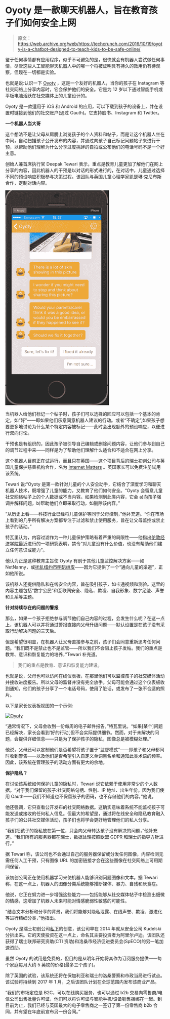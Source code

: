 # Oyoty 是一款聊天机器人，旨在教育孩子们如何安全上网

> 原文：<https://web.archive.org/web/https://techcrunch.com/2016/10/19/oyoty-is-a-chatbot-designed-to-teach-kids-to-be-safe-online/>

鉴于任何事情都有应用程序，似乎不可避免的是，很快就会有机器人尝试做任何事情，尽管这些人工智能聊天机器人中的哪一个将被证明具有持久的效用仍有待观察，但现在一切都是实验。

也就是说:认识一下 [Oyoty](https://web.archive.org/web/20230320120121/https://www.oyoty.com/) ，这是一个友好的机器人，当你的孩子在 Instagram 等社交网络上分享内容时，它会保护他们的安全。它是为 12 岁以下通过智能手机或平板电脑活跃在社交媒体上的儿童设计的。

Oyoty 是一款适用于 iOS 和 Android 的应用，可以下载到孩子的设备上，并在设置时链接到他们的社交账户(通过 Oauth)。它支持脸书、Instagram 和 Twitter。

**一个机器人当大哥**

这个想法不是让父母从肩膀上浏览孩子的个人资料和帖子，而是让这个机器人坐在中间，自动扫描孩子公开发布的内容，并通过向孩子自己标记问题帖子来进行干预，以帮助他们理解为什么分享过度挑衅的自拍或公布他们的电话号码不是一个好主意。

创始人兼首席执行官 Deepak Tewari 表示，重点是教育儿童更加了解他们在网上分享的内容，因此机器人的干预是以对话的形式进行的，在对话中，儿童通过选择不同的预设响应积极参与决策过程。该团队与英国儿童心理学家凯瑟琳·克尼布斯合作，定制对话内容。

[![oyoty](img/8573d260ec846a834124ee8cf8e2b9bd.png)](https://web.archive.org/web/20230320120121/https://techcrunch.com/2016/10/19/oyoty-is-a-chatbot-designed-to-teach-kids-to-be-safe-online/tc_1_incident-awareness/)

当机器人给他们标记一个帖子时，孩子们可以选择的回应可以包括一个基本的肯定，如“好”——即如果他们乐意同意机器人建议的行动。或者“不确定”,如果孩子想要更多地讨论为什么某个特定内容被标记——此时会出现额外的预设响应，以便进行双向讨论。

干预也是有组织的，因此孩子被引导自己编辑或删除问题内容，让他们参与到自己的调节过程中来——同样是为了帮助他们理解什么适合和不适合在网上分享。

这个机器人目前正在试运行，而且只在英国——这个项目背后的瑞士初创公司与英国儿童保护慈善机构合作，名为 [Internet Matters](https://web.archive.org/web/20230320120121/https://www.internetmatters.org/) 。英国家长可以免费注册试用该系统。

Tewari 说:“Oyoty 是第一款针对儿童的个人安全助手，它结合了深度学习和聊天机器人技术，既增强了儿童的能力，又教育了他们如何安全。“Oyoty 会留意儿童社交网络帖子上的个人数据或不当内容。如果检测到此类内容，它会 a)向孩子强调并解释问题，b)帮助他们立即采取行动，如删除该内容。”

“从历史上看——科技行业已经将儿童保护等同于父母控制，”他补充道。“你在市场上看到的几乎所有解决方案都专注于过滤和禁止使用服务，旨在让父母监控或禁止孩子的活动。”

特瓦里认为，内容过滤作为一种儿童保护策略有着严重的局限性——他指出[伦敦经济学院](https://web.archive.org/web/20230320120121/http://blogs.lse.ac.uk/parenting4digitalfuture/2016/05/11/helicopter-apps-and-parental-mediation-facts-and-myths-about-parental-controls/)最近进行的一项研究表明，禁令“对儿童没有什么价值，也没有帮助他们建立任何意识或能力”。

他认为正是这种教育主旨使 Oyoty 有别于其他儿童监控解决方案——如 NetNanny，或[扰乱纽约市明矾树皮](https://web.archive.org/web/20230320120121/https://techcrunch.com/2016/05/10/bark-helps-parents-keep-kids-safe-online-without-invading-their-privacy/)——因为它提供了一个“通向儿童的渠道”，正如他所说。

该机器人还提供隐私和在线安全内容，旨在吸引孩子，如卡通视频和测验。这里的内容主题包括“数字公民”和互联网安全、隐私、欺凌、自我形象、数字足迹、声誉和关系等主题。

**针对持续存在的问题的警报**

那么，如果一个孩子拒绝参与调节他们自己内容的过程，会发生什么呢？在这一点上，该机器人可以并将通过警报直接向父母升级问题——默认设置是在孩子没有采取行动解决问题的三天后。

但是希望很明显，在机器人让父母直接参与之前，孩子们会同意重新思考任何问题。“我们既不是禁止也不是监管——所以我们不会阻止孩子发帖。我们的重点是教育、意识和恢复能力的培养，”Tewari 补充道。

> 我们的重点是教育、意识和恢复能力建设。

也就是说，父母也可以访问在线仪表板，在那里他们可以监控孩子的社交媒体活动并接收进度报告。所以父母的监督并没有完全放手。父母可能会通过这个仪表板收到通知，他们的孩子分享了一个电话号码，使用了脏话，或发布了一张不合适的照片。

以下是家长仪表板视图的一个示例:

[![Oyoty](img/98801eb1389e8fc8c3bb4b0655877b06.png)](https://web.archive.org/web/20230320120121/https://techcrunch.com/2016/10/19/oyoty-is-a-chatbot-designed-to-teach-kids-to-be-safe-online/screen-shot-2016-10-19-at-09-43-14-1/)

“通常情况下，父母会收到一份每周的电子邮件报告，”特瓦里说。“如果[某个]问题已经解决，家长会看到‘好的行动’,但不会实际提供细节。然而，对于未解决的问题，会提供详细信息——只是为了保护孩子的隐私，图像总是被模糊处理。”

他说，父母还可以定制他们是否希望将孩子置于“监督模式”——即孩子和父母都同时收到警告——以及他们是否希望引入自定义单词黑名单和通知此类术语的频率。因此，该系统在管理孩子的活动方面有更大的余地。

**保护隐私？**

在讨论该系统如何保护儿童的隐私时，Tewari 说它依赖于使用非常少的个人数据。“对于我们保留的孩子:社交网络句柄、性别、IP 地址、出生年份。因为我们使用 Oauth——我们不知道也不保留孩子的密码，也不存储他们的内容，”他说。

他还强调，它只查看公开发布的社交网络数据。这确实意味着系统不能监视孩子可能发送或接收的任何私人信息。但最大的希望是，通过将在线安全和隐私教育融入孩子们的公共社交媒体活动，孩子们也将学会更好地管理他们的私人分享。

“我们把孩子的隐私放在第一位，只会向父母转达孩子没有解决的问题，”他补充道。“我们所有的服务器都在瑞士，数据处理按照欧盟 GDPR 和瑞士的指导方针进行。”

据 Tewari 称，该公司也不会通过自己的服务器保留或分发任何图像，内容检测无需任何人工干预，只有图像 URL 的加密链接才会在这些图像在社交网络上可用期间保留。

该初创公司正在使用机器学习来使机器人能够识别问题图像和文本。据 Tewari 称，在这一点上，机器人的图像分类系统能够推断裸体、暴力、自残和厌食症。

他说，它正在努力进一步增强这些能力——包括能够从社交媒体帖子中检测出细微的情感，这增加了机器人未来可能对情感脆弱性敏感的可能性。

“结合文本分析和分享的背景，我们将能够对隐私泄露、在线声誉、欺凌、激进化等进行精细分类，”他指出。

Oyoty 是瑞士初创公司[私下](https://web.archive.org/web/20230320120121/https://techcrunch.com/2015/02/16/privately/)的创意，该公司早在 2014 年就从安全公司 Kudelski 分拆出来。它的天使投资在这一点上，命名其主要投资者为阿里尔卢迪。该团队还获得了瑞士联邦研究资助(CTI 资助)和洛桑市经济促进委员会(SpECO)的另一笔加速资助。

虽然 Oyoty 的试用是免费的，但目的是从明年开始将其作为订阅服务提供——每个家庭每月大约 5 英镑的价格(最多三个孩子)。

除了英国的试验，该系统还将在保加利亚和瑞士的洛桑警察和市政当局进行试点。该试验将持续到 2017 年 1 月，之后该团队计划在全球范围内发布该商业产品。

“我们的市场定位是 B2C，可以在线购买服务，也可以通过 b2b 交易向零售商/电信公司出售批量许可证，他们可以将许可证与智能手机/设备销售捆绑在一起。到目前为止，我们已经与英国最大的电子零售商之一签订了第一份零售商 b2b 合同，并有望在年底前宣布另一份合同。”